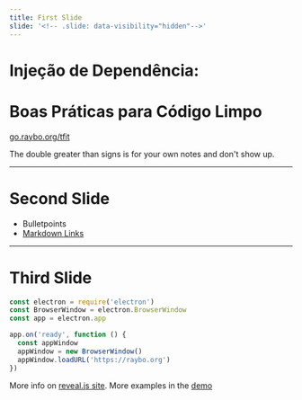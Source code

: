 ```yaml
---
title: First Slide
slide: '<!-- .slide: data-visibility="hidden"-->'
---
```


<!-- .slide: data-state="layout-title" class="bg-dark"-->

# Injeção de Dependência: 
# Boas Práticas para Código Limpo

<div class="slide-link"><a href="https://raybo.org/slide_template"><i class="bi bi-box-arrow-up-right"></i> go.raybo.org/tfit</a></div>

> >

The double greater than signs is for your own notes and don't show up.

---

# Second Slide

- Bulletpoints
- [Markdown Links](https://github.github.com/gfm/)

---

# Third Slide

```js [1|5-7]
const electron = require('electron')
const BrowserWindow = electron.BrowserWindow
const app = electron.app

app.on('ready', function () {
  const appWindow
  appWindow = new BrowserWindow()
  appWindow.loadURL('https://raybo.org')
})
```

More info on [reveal.js site](https://revealjs.com/code/#step-by-step-highlights). More examples in the [demo](../?d=demo)
